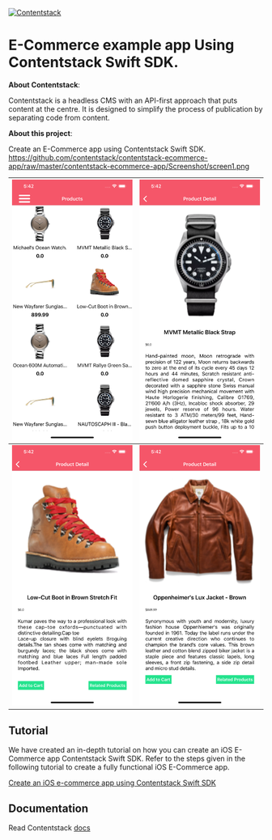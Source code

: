 
[![Contentstack](https://www.contentstack.com/docs/static/images/contentstack.png)](https://www.contentstack.com/)

# E-Commerce example app Using Contentstack Swift SDK.


**About Contentstack**: 

Contentstack is a headless CMS with an API-first approach that puts content at the centre. It is designed to simplify the process of publication by separating code from content.


**About this project**: 

Create an E-Commerce app using Contentstack Swift SDK.
https://github.com/contentstack/contentstack-ecommerce-app/raw/master/contentstack-ecommerce-app/Screenshot/screen1.png


| ![](https://github.com/contentstack/contentstack-ecommerce-app/raw/master/contentstack-ecommerce-app/Screenshot/screen1.png) |  ![](https://github.com/contentstack/contentstack-ecommerce-app/raw/master/contentstack-ecommerce-app/Screenshot/screen2.png)|
|--|--|
| ![](https://github.com/contentstack/contentstack-ecommerce-app/raw/master/contentstack-ecommerce-app/Screenshot/screen3.png) | ![](https://github.com/contentstack/contentstack-ecommerce-app/raw/master/contentstack-ecommerce-app/Screenshot/screen4.png) |

## Tutorial

We have created an in-depth tutorial on how you can create an iOS E-Commerce app Contentstack Swift SDK. Refer to the steps given in the following tutorial to create a fully functional iOS E-Commerce app.

[Create an iOS e-commerce app using Contentstack Swift SDK](https://www.contentstack.com/docs/developers/sample-apps/build-an-e-commerce-app-using-contentstack-s-swift-sdk/)


## Documentation

Read Contentstack [docs](https://www.contentstack.com/docs)
